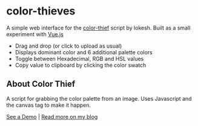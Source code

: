 # color-thieves

A simple web interface for the [color-thief](https://github.com/lokesh/color-thief) script by lokesh. Built as a small experiment with [Vue.js](https://vuejs.org)

* Drag and drop (or click to upload as usual)
* Displays dominant color and 6 additional palette colors
* Toggle between Hexadecimal, RGB and HSL values
* Copy value to clipboard by clicking the color swatch

## About Color Thief

A script for grabbing the color palette from an image. Uses Javascript and the canvas tag to make it happen.

[See a Demo](http://lokeshdhakar.com/projects/color-thief) | [Read more on my blog](http://lokeshdhakar.com/color-thief)